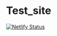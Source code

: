 # Test_site
[![Netlify Status](https://api.netlify.com/api/v1/badges/094f09bf-1aec-4d06-8ced-9e83936a9c3a/deploy-status)](https://app.netlify.com/sites/mj-789/deploys)

